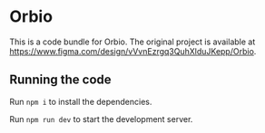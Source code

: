 
  # Orbio

  This is a code bundle for Orbio. The original project is available at https://www.figma.com/design/vVvnEzrgq3QuhXlduJKepp/Orbio.

  ## Running the code

  Run `npm i` to install the dependencies.

  Run `npm run dev` to start the development server.
  